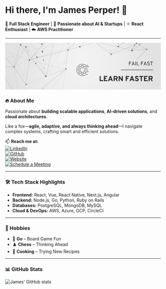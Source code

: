 # Hi there, I'm James Perper! 👋  

🚀 **Full Stack Engineer** | 🦊 **Passionate about AI & Startups** | ⚛️ **React Enthusiast** | ☁️ **AWS Practitioner**  

---
![Fail Fast, Learn Faster](banner.png)

### 🔥 About Me  
Passionate about **building scalable applications**, **AI-driven solutions**, and **cloud architectures**.

Like a fox—**agile, adaptive, and always thinking ahead**—I navigate complex systems, crafting smart and efficient solutions.  

📫 **Reach me at:**  
[![LinkedIn](https://img.shields.io/badge/LinkedIn-0077B5?style=for-the-badge&logo=linkedin&logoColor=white)](https://linkedin.com/in/james-l-perper)  
[![GitHub](https://img.shields.io/badge/GitHub-181717?style=for-the-badge&logo=github&logoColor=white)](https://github.com/gofoxy)  
[![Website](https://img.shields.io/badge/Portfolio-FF5722?style=for-the-badge&logo=Google-Chrome&logoColor=white)](your-portfolio-link)  
[![Schedule a Meeting](https://img.shields.io/badge/Schedule_Meeting-25D366?style=for-the-badge&logo=Google-Meet&logoColor=white)](https://calendly.com/jamesperper/30min)  

---

### 🛠️ Tech Stack Highlights  
- **Frontend:** React, Vue, React Native, Next.js, Angular  
- **Backend:** Node.js, Go, Python, Ruby on Rails  
- **Databases:** PostgreSQL, MongoDB, MySQL  
- **Cloud & DevOps:** AWS, Azure, GCP, CircleCI  

---

### 🎯 Hobbies  
- 🔲 **Go** – Board Game Fun  
- ♟️ **Chess** – Thinking Ahead  
- 🍳 **Cooking** – Trying New Recipes  

---

### 📊 GitHub Stats  
![James' GitHub stats](https://github-readme-stats.vercel.app/api?username=gofoxy&show_icons=true&theme=tokyonight)  

